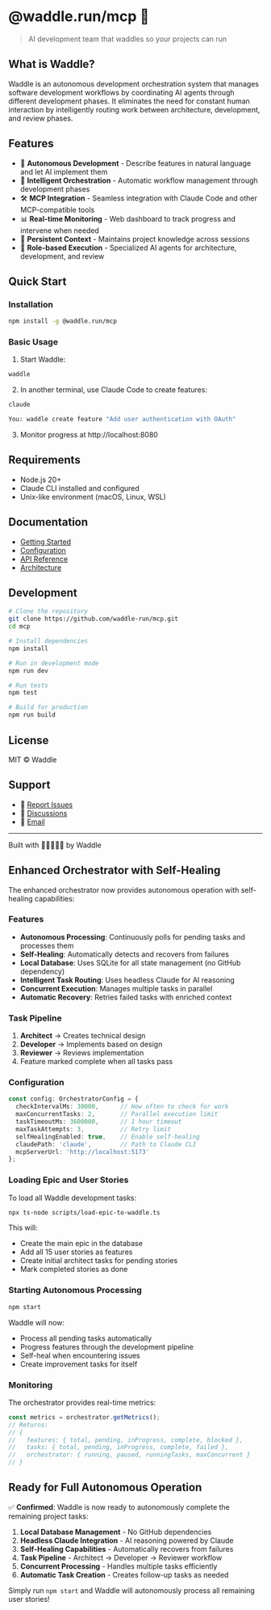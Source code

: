 # @waddle.run/mcp 🐧

> AI development team that waddles so your projects can run

## What is Waddle?

Waddle is an autonomous development orchestration system that manages software development workflows by coordinating AI agents through different development phases. It eliminates the need for constant human interaction by intelligently routing work between architecture, development, and review phases.

## Features

- 🤖 **Autonomous Development** - Describe features in natural language and let AI implement them
- 🔄 **Intelligent Orchestration** - Automatic workflow management through development phases
- 🛠️ **MCP Integration** - Seamless integration with Claude Code and other MCP-compatible tools
- 📊 **Real-time Monitoring** - Web dashboard to track progress and intervene when needed
- 💾 **Persistent Context** - Maintains project knowledge across sessions
- 🎯 **Role-based Execution** - Specialized AI agents for architecture, development, and review

## Quick Start

### Installation

```bash
npm install -g @waddle.run/mcp
```

### Basic Usage

1. Start Waddle:
```bash
waddle
```

2. In another terminal, use Claude Code to create features:
```bash
claude

You: waddle create feature "Add user authentication with OAuth"
```

3. Monitor progress at http://localhost:8080

## Requirements

- Node.js 20+
- Claude CLI installed and configured
- Unix-like environment (macOS, Linux, WSL)

## Documentation

- [Getting Started](./docs/getting-started.md)
- [Configuration](./docs/configuration.md)
- [API Reference](./docs/api.md)
- [Architecture](./docs/architecture.md)

## Development

```bash
# Clone the repository
git clone https://github.com/waddle-run/mcp.git
cd mcp

# Install dependencies
npm install

# Run in development mode
npm run dev

# Run tests
npm test

# Build for production
npm run build
```

## License

MIT © Waddle

## Support

- 🐛 [Report Issues](https://github.com/waddle-run/mcp/issues)
- 💬 [Discussions](https://github.com/waddle-run/mcp/discussions)
- 📧 [Email](mailto:support@waddle.run)

---

Built with 🐧🐧🐧🐧🐧 by Waddle

## Enhanced Orchestrator with Self-Healing

The enhanced orchestrator now provides autonomous operation with self-healing capabilities:

### Features

- **Autonomous Processing**: Continuously polls for pending tasks and processes them
- **Self-Healing**: Automatically detects and recovers from failures
- **Local Database**: Uses SQLite for all state management (no GitHub dependency)
- **Intelligent Task Routing**: Uses headless Claude for AI reasoning
- **Concurrent Execution**: Manages multiple tasks in parallel
- **Automatic Recovery**: Retries failed tasks with enriched context

### Task Pipeline

1. **Architect** → Creates technical design
2. **Developer** → Implements based on design  
3. **Reviewer** → Reviews implementation
4. Feature marked complete when all tasks pass

### Configuration

```typescript
const config: OrchestratorConfig = {
  checkIntervalMs: 30000,      // How often to check for work
  maxConcurrentTasks: 2,       // Parallel execution limit
  taskTimeoutMs: 3600000,      // 1 hour timeout
  maxTaskAttempts: 3,          // Retry limit
  selfHealingEnabled: true,    // Enable self-healing
  claudePath: 'claude',        // Path to Claude CLI
  mcpServerUrl: 'http://localhost:5173'
};
```

### Loading Epic and User Stories

To load all Waddle development tasks:

```bash
npx ts-node scripts/load-epic-to-waddle.ts
```

This will:
- Create the main epic in the database
- Add all 15 user stories as features
- Create initial architect tasks for pending stories
- Mark completed stories as done

### Starting Autonomous Processing

```bash
npm start
```

Waddle will now:
- Process all pending tasks automatically
- Progress features through the development pipeline
- Self-heal when encountering issues
- Create improvement tasks for itself

### Monitoring

The orchestrator provides real-time metrics:

```javascript
const metrics = orchestrator.getMetrics();
// Returns:
// {
//   features: { total, pending, inProgress, complete, blocked },
//   tasks: { total, pending, inProgress, complete, failed },
//   orchestrator: { running, paused, runningTasks, maxConcurrent }
// }
```

## Ready for Full Autonomous Operation

✅ **Confirmed**: Waddle is now ready to autonomously complete the remaining project tasks:

1. **Local Database Management** - No GitHub dependencies
2. **Headless Claude Integration** - AI reasoning powered by Claude
3. **Self-Healing Capabilities** - Automatically recovers from failures
4. **Task Pipeline** - Architect → Developer → Reviewer workflow
5. **Concurrent Processing** - Handles multiple tasks efficiently
6. **Automatic Task Creation** - Creates follow-up tasks as needed

Simply run `npm start` and Waddle will autonomously process all remaining user stories!